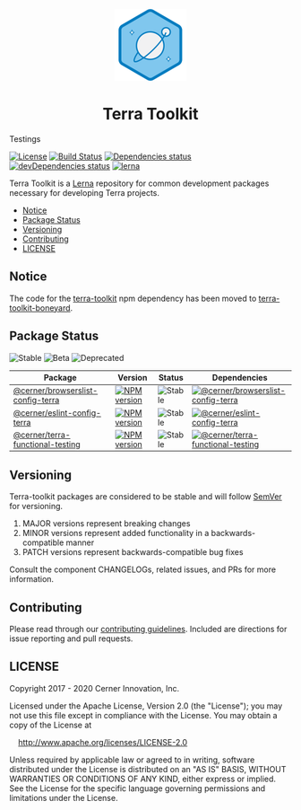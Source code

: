 <!-- Logo -->
<p align="center">
  <img height="128" width="128" src="https://github.com/cerner/terra-toolkit/raw/main/terra.png" />
</p>

<!-- Name -->
<h1 align="center">
  Terra Toolkit
</h1>

Testings

[![License](https://badgen.net/github/license/cerner/terra-toolkit)](https://github.com/cerner/terra-toolkit/blob/main/LICENSE)
[![Build Status](https://badgen.net/travis/cerner/terra-toolkit)](https://travis-ci.com/cerner/terra-toolkit)
[![Dependencies status](https://badgen.net/david/dep/cerner/terra-toolkit)](https://david-dm.org/cerner/terra-toolkit)
[![devDependencies status](https://badgen.net/david/dev/cerner/terra-toolkit)](https://david-dm.org/cerner/terra-toolkit?type=dev)
[![lerna](https://badgen.net/badge/maintained%20with/lerna/cc00ff)](https://lerna.js.org/)

Terra Toolkit is a [Lerna](https://github.com/lerna/lerna) repository for common development packages necessary for developing Terra projects.

- [Notice](#notice)
- [Package Status](#package-status)
- [Versioning](#versioning)
- [Contributing](#contributing)
- [LICENSE](#license)

## Notice

The code for the [terra-toolkit](https://www.npmjs.com/package/terra-toolkit) npm dependency has been moved to [terra-toolkit-boneyard](https://github.com/cerner/terra-toolkit-boneyard).

## Package Status

![Stable](https://badgen.net/badge/status/Stable/green)
![Beta](https://badgen.net/badge/status/Beta/orange)
![Deprecated](https://badgen.net/badge/status/Deprecated/grey)

| Package | Version | Status | Dependencies |
|---------|---------|--------|--------------|
| [@cerner/browserslist-config-terra](https://github.com/cerner/terra-toolkit/tree/main/packages/browserslist-config-terra) | [![NPM version](https://badgen.net/npm/v/@cerner/browserslist-config-terra)](https://www.npmjs.org/package/@cerner/browserslist-config-terra) | ![Stable](https://badgen.net/badge/status/Stable/green) | [![@cerner/browserslist-config-terra](https://badgen.net/david/dep/cerner/terra-toolkit/packages/browserslist-config-terra)](https://david-dm.org/cerner/terra-toolkit?path=packages/browserslist-config-terra) |
| [@cerner/eslint-config-terra](https://github.com/cerner/terra-toolkit/tree/main/packages/eslint-config-terra) | [![NPM version](https://badgen.net/npm/v/@cerner/eslint-config-terra)](https://www.npmjs.org/package/@cerner/eslint-config-terra) | ![Stable](https://badgen.net/badge/status/Stable/green) | [![@cerner/eslint-config-terra](https://badgen.net/david/dep/cerner/terra-toolkit/packages/eslint-config-terra)](https://david-dm.org/cerner/terra-toolkit?path=packages/eslint-config-terra) |
| [@cerner/terra-functional-testing](https://github.com/cerner/terra-toolkit/tree/main/packages/terra-functional-testing) | [![NPM version](https://badgen.net/npm/v/@cerner/terra-functional-testing)](https://www.npmjs.org/package/@cerner/terra-functional-testing) | ![Stable](https://badgen.net/badge/status/Stable/green) | [![@cerner/terra-functional-testing](https://badgen.net/david/dep/cerner/terra-toolkit/packages/terra-functional-testing)](https://david-dm.org/cerner/terra-toolkit?path=packages/terra-functional-testing) |

## Versioning

Terra-toolkit packages are considered to be stable and will follow [SemVer](http://semver.org/) for versioning.
1. MAJOR versions represent breaking changes
2. MINOR versions represent added functionality in a backwards-compatible manner
3. PATCH versions represent backwards-compatible bug fixes

Consult the component CHANGELOGs, related issues, and PRs for more information.

## Contributing

Please read through our [contributing guidelines](CONTRIBUTING.md). Included are directions for issue reporting and pull requests.

## LICENSE

Copyright 2017 - 2020 Cerner Innovation, Inc.

Licensed under the Apache License, Version 2.0 (the "License"); you may not use this file except in compliance with the License. You may obtain a copy of the License at

&nbsp;&nbsp;&nbsp;&nbsp;http://www.apache.org/licenses/LICENSE-2.0

Unless required by applicable law or agreed to in writing, software distributed under the License is distributed on an "AS IS" BASIS, WITHOUT WARRANTIES OR CONDITIONS OF ANY KIND, either express or implied. See the License for the specific language governing permissions and limitations under the License.

[@terra-core]: https://github.com/cerner/terra-core
[@terra-clinical]: https://github.com/cerner/terra-clinical
[@terra-framework]: https://github.com/cerner/terra-framework
[@terra-dev-site]: https://github.com/cerner/terra-dev-site
